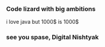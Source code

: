 ### Code lizard with big ambitions

i love java but 1000$ is 1000$

### see you spase, Digital Nishtyak
